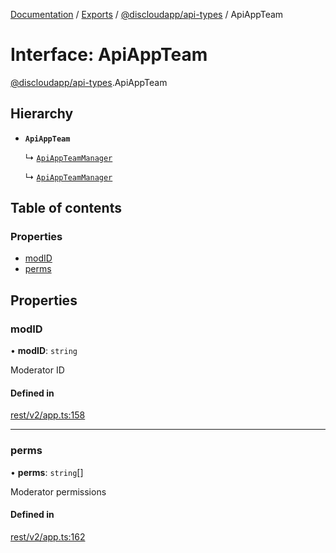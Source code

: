 [Documentation](../README.md) / [Exports](../modules.md) / [@discloudapp/api-types](../modules/discloudapp_api_types.md) / ApiAppTeam

# Interface: ApiAppTeam

[@discloudapp/api-types](../modules/discloudapp_api_types.md).ApiAppTeam

## Hierarchy

- **`ApiAppTeam`**

  ↳ [`ApiAppTeamManager`](discloudapp_api_types.ApiAppTeamManager.md)

  ↳ [`ApiAppTeamManager`](discloudapp_api_types.ApiAppTeamManager.md)

## Table of contents

### Properties

- [modID](discloudapp_api_types.ApiAppTeam.md#modid)
- [perms](discloudapp_api_types.ApiAppTeam.md#perms)

## Properties

### modID

• **modID**: `string`

Moderator ID

#### Defined in

[rest/v2/app.ts:158](https://github.com/discloud/discloud.app/blob/9141dfb/packages/api-types/rest/v2/app.ts#L158)

___

### perms

• **perms**: `string`[]

Moderator permissions

#### Defined in

[rest/v2/app.ts:162](https://github.com/discloud/discloud.app/blob/9141dfb/packages/api-types/rest/v2/app.ts#L162)
